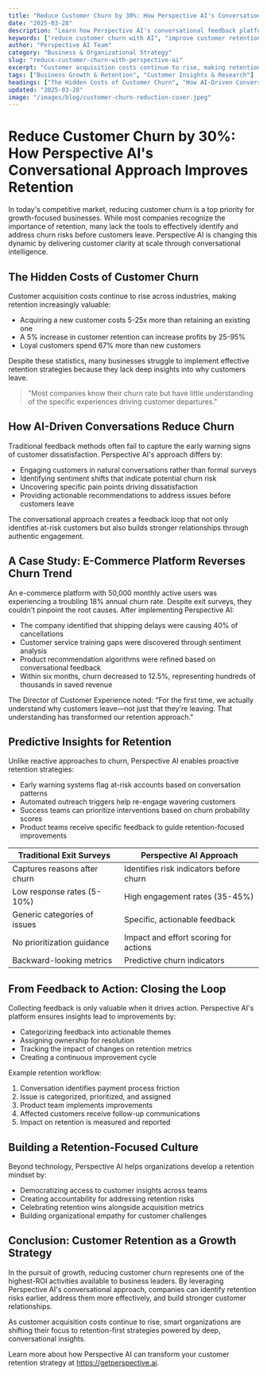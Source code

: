 ```yaml
---
title: "Reduce Customer Churn by 30%: How Perspective AI's Conversational Approach Improves Retention"
date: "2025-03-28"
description: "Learn how Perspective AI's conversational feedback platform helps businesses identify churn risks early and implement targeted retention strategies that significantly reduce customer attrition."
keywords: ["reduce customer churn with AI", "improve customer retention", "customer churn prevention", "AI customer feedback", "retention strategies", "customer attrition", "Perspective AI"]
author: "Perspective AI Team"
category: "Business & Organizational Strategy"
slug: "reduce-customer-churn-with-perspective-ai"
excerpt: "Customer acquisition costs continue to rise, making retention more critical than ever. Discover how Perspective AI's conversational approach helps businesses identify churn risks early and implement targeted strategies that reduce customer attrition by up to 30%."
tags: ["Business Growth & Retention", "Customer Insights & Research"]
headings: ["The Hidden Costs of Customer Churn", "How AI-Driven Conversations Reduce Churn", "A Case Study: E-Commerce Platform", "Predictive Insights for Retention", "From Feedback to Action"]
updated: "2025-03-28"
image: "/images/blog/customer-churn-reduction-cover.jpeg"
---
```


# Reduce Customer Churn by 30%: How Perspective AI's Conversational Approach Improves Retention

In today's competitive market, reducing customer churn is a top priority for growth-focused businesses. While most companies recognize the importance of retention, many lack the tools to effectively identify and address churn risks before customers leave. Perspective AI is changing this dynamic by delivering customer clarity at scale through conversational intelligence.

## The Hidden Costs of Customer Churn

Customer acquisition costs continue to rise across industries, making retention increasingly valuable:

- Acquiring a new customer costs 5-25x more than retaining an existing one
- A 5% increase in customer retention can increase profits by 25-95%
- Loyal customers spend 67% more than new customers

Despite these statistics, many businesses struggle to implement effective retention strategies because they lack deep insights into why customers leave.

> "Most companies know their churn rate but have little understanding of the specific experiences driving customer departures."

## How AI-Driven Conversations Reduce Churn

Traditional feedback methods often fail to capture the early warning signs of customer dissatisfaction. Perspective AI's approach differs by:

- Engaging customers in natural conversations rather than formal surveys
- Identifying sentiment shifts that indicate potential churn risk
- Uncovering specific pain points driving dissatisfaction
- Providing actionable recommendations to address issues before customers leave

The conversational approach creates a feedback loop that not only identifies at-risk customers but also builds stronger relationships through authentic engagement.

## A Case Study: E-Commerce Platform Reverses Churn Trend

An e-commerce platform with 50,000 monthly active users was experiencing a troubling 18% annual churn rate. Despite exit surveys, they couldn't pinpoint the root causes. After implementing Perspective AI:

- The company identified that shipping delays were causing 40% of cancellations
- Customer service training gaps were discovered through sentiment analysis
- Product recommendation algorithms were refined based on conversational feedback
- Within six months, churn decreased to 12.5%, representing hundreds of thousands in saved revenue

The Director of Customer Experience noted: "For the first time, we actually understand why customers leave—not just that they're leaving. That understanding has transformed our retention approach."

## Predictive Insights for Retention

Unlike reactive approaches to churn, Perspective AI enables proactive retention strategies:

- Early warning systems flag at-risk accounts based on conversation patterns
- Automated outreach triggers help re-engage wavering customers
- Success teams can prioritize interventions based on churn probability scores
- Product teams receive specific feedback to guide retention-focused improvements

| Traditional Exit Surveys | Perspective AI Approach |
|-------------------------|--------------------------|
| Captures reasons after churn | Identifies risk indicators before churn |
| Low response rates (5-10%) | High engagement rates (35-45%) |
| Generic categories of issues | Specific, actionable feedback |
| No prioritization guidance | Impact and effort scoring for actions |
| Backward-looking metrics | Predictive churn indicators |

## From Feedback to Action: Closing the Loop

Collecting feedback is only valuable when it drives action. Perspective AI's platform ensures insights lead to improvements by:

- Categorizing feedback into actionable themes
- Assigning ownership for resolution
- Tracking the impact of changes on retention metrics
- Creating a continuous improvement cycle

Example retention workflow:
1. Conversation identifies payment process friction
2. Issue is categorized, prioritized, and assigned
3. Product team implements improvements
4. Affected customers receive follow-up communications
5. Impact on retention is measured and reported

## Building a Retention-Focused Culture

Beyond technology, Perspective AI helps organizations develop a retention mindset by:

- Democratizing access to customer insights across teams
- Creating accountability for addressing retention risks
- Celebrating retention wins alongside acquisition metrics
- Building organizational empathy for customer challenges

## Conclusion: Customer Retention as a Growth Strategy

In the pursuit of growth, reducing customer churn represents one of the highest-ROI activities available to business leaders. By leveraging Perspective AI's conversational approach, companies can identify retention risks earlier, address them more effectively, and build stronger customer relationships.

As customer acquisition costs continue to rise, smart organizations are shifting their focus to retention-first strategies powered by deep, conversational insights.

Learn more about how Perspective AI can transform your customer retention strategy at https://getperspective.ai. 